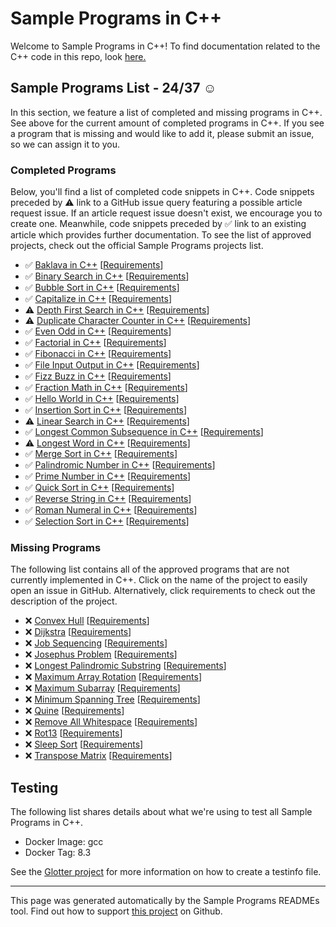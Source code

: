 # Sample Programs in C++

Welcome to Sample Programs in C++! To find documentation related to the C++ code in this repo, look [here.](https://sampleprograms.io/languages/c-plus-plus)

## Sample Programs List - 24/37 :relaxed:

In this section, we feature a list of completed and missing programs in C++. See above for the current amount of completed programs in C++. If you see a program that is missing and would like to add it, please submit an issue, so we can assign it to you.

### Completed Programs

Below, you'll find a list of completed code snippets in C++. Code snippets preceded by :warning: link to a GitHub issue query featuring a possible article request issue. If an article request issue doesn't exist, we encourage you to create one. Meanwhile, code snippets preceded by :white_check_mark: link to an existing article which provides further documentation. To see the list of approved projects, check out the official Sample Programs projects list.

- :white_check_mark: [Baklava in C++](https://sampleprograms.io/projects/baklava/c-plus-plus) [[Requirements](https://sampleprograms.io/projects/baklava)]
- :white_check_mark: [Binary Search in C++](https://sampleprograms.io/projects/binary-search/c-plus-plus) [[Requirements](https://sampleprograms.io/projects/binary-search)]
- :white_check_mark: [Bubble Sort in C++](https://sampleprograms.io/projects/bubble-sort/c-plus-plus) [[Requirements](https://sampleprograms.io/projects/bubble-sort)]
- :white_check_mark: [Capitalize in C++](https://sampleprograms.io/projects/capitalize/c-plus-plus) [[Requirements](https://sampleprograms.io/projects/capitalize)]
- :warning: [Depth First Search in C++](https://github.com//TheRenegadeCoder/sample-programs-website/issues?utf8=%E2%9C%93&q=is%3Aissue+is%3Aopen+depth+first+search+c++) [[Requirements](https://sampleprograms.io/projects/depth-first-search)]
- :warning: [Duplicate Character Counter in C++](https://github.com//TheRenegadeCoder/sample-programs-website/issues?utf8=%E2%9C%93&q=is%3Aissue+is%3Aopen+duplicate+character+counter+c++) [[Requirements](https://sampleprograms.io/projects/duplicate-character-counter)]
- :white_check_mark: [Even Odd in C++](https://sampleprograms.io/projects/even-odd/c-plus-plus) [[Requirements](https://sampleprograms.io/projects/even-odd)]
- :white_check_mark: [Factorial in C++](https://sampleprograms.io/projects/factorial/c-plus-plus) [[Requirements](https://sampleprograms.io/projects/factorial)]
- :white_check_mark: [Fibonacci in C++](https://sampleprograms.io/projects/fibonacci/c-plus-plus) [[Requirements](https://sampleprograms.io/projects/fibonacci)]
- :white_check_mark: [File Input Output in C++](https://sampleprograms.io/projects/file-input-output/c-plus-plus) [[Requirements](https://sampleprograms.io/projects/file-input-output)]
- :white_check_mark: [Fizz Buzz in C++](https://sampleprograms.io/projects/fizz-buzz/c-plus-plus) [[Requirements](https://sampleprograms.io/projects/fizz-buzz)]
- :white_check_mark: [Fraction Math in C++](https://sampleprograms.io/projects/fraction-math/c-plus-plus) [[Requirements](https://sampleprograms.io/projects/fraction-math)]
- :white_check_mark: [Hello World in C++](https://sampleprograms.io/projects/hello-world/c-plus-plus) [[Requirements](https://sampleprograms.io/projects/hello-world)]
- :white_check_mark: [Insertion Sort in C++](https://sampleprograms.io/projects/insertion-sort/c-plus-plus) [[Requirements](https://sampleprograms.io/projects/insertion-sort)]
- :warning: [Linear Search in C++](https://github.com//TheRenegadeCoder/sample-programs-website/issues?utf8=%E2%9C%93&q=is%3Aissue+is%3Aopen+linear+search+c++) [[Requirements](https://sampleprograms.io/projects/linear-search)]
- :white_check_mark: [Longest Common Subsequence in C++](https://sampleprograms.io/projects/longest-common-subsequence/c-plus-plus) [[Requirements](https://sampleprograms.io/projects/longest-common-subsequence)]
- :warning: [Longest Word in C++](https://github.com//TheRenegadeCoder/sample-programs-website/issues?utf8=%E2%9C%93&q=is%3Aissue+is%3Aopen+longest+word+c++) [[Requirements](https://sampleprograms.io/projects/longest-word)]
- :white_check_mark: [Merge Sort in C++](https://sampleprograms.io/projects/merge-sort/c-plus-plus) [[Requirements](https://sampleprograms.io/projects/merge-sort)]
- :white_check_mark: [Palindromic Number in C++](https://sampleprograms.io/projects/palindromic-number/c-plus-plus) [[Requirements](https://sampleprograms.io/projects/palindromic-number)]
- :white_check_mark: [Prime Number in C++](https://sampleprograms.io/projects/prime-number/c-plus-plus) [[Requirements](https://sampleprograms.io/projects/prime-number)]
- :white_check_mark: [Quick Sort in C++](https://sampleprograms.io/projects/quick-sort/c-plus-plus) [[Requirements](https://sampleprograms.io/projects/quick-sort)]
- :white_check_mark: [Reverse String in C++](https://sampleprograms.io/projects/reverse-string/c-plus-plus) [[Requirements](https://sampleprograms.io/projects/reverse-string)]
- :white_check_mark: [Roman Numeral in C++](https://sampleprograms.io/projects/roman-numeral/c-plus-plus) [[Requirements](https://sampleprograms.io/projects/roman-numeral)]
- :white_check_mark: [Selection Sort in C++](https://sampleprograms.io/projects/selection-sort/c-plus-plus) [[Requirements](https://sampleprograms.io/projects/selection-sort)]

### Missing Programs

The following list contains all of the approved programs that are not currently implemented in C++. Click on the name of the project to easily open an issue in GitHub. Alternatively, click requirements to check out the description of the project.

- :x: [Convex Hull](https://github.com/TheRenegadeCoder/sample-programs/issues/new?assignees=&labels=enhancement&template=code-snippet-request.md&title=Add+Convex+Hull+in+c-plus-plus) [[Requirements](https://sampleprograms.io/projects/convex-hull)]
- :x: [Dijkstra](https://github.com/TheRenegadeCoder/sample-programs/issues/new?assignees=&labels=enhancement&template=code-snippet-request.md&title=Add+Dijkstra+in+c-plus-plus) [[Requirements](https://sampleprograms.io/projects/dijkstra)]
- :x: [Job Sequencing](https://github.com/TheRenegadeCoder/sample-programs/issues/new?assignees=&labels=enhancement&template=code-snippet-request.md&title=Add+Job+Sequencing+in+c-plus-plus) [[Requirements](https://sampleprograms.io/projects/job-sequencing)]
- :x: [Josephus Problem](https://github.com/TheRenegadeCoder/sample-programs/issues/new?assignees=&labels=enhancement&template=code-snippet-request.md&title=Add+Josephus+Problem+in+c-plus-plus) [[Requirements](https://sampleprograms.io/projects/josephus-problem)]
- :x: [Longest Palindromic Substring](https://github.com/TheRenegadeCoder/sample-programs/issues/new?assignees=&labels=enhancement&template=code-snippet-request.md&title=Add+Longest+Palindromic+Substring+in+c-plus-plus) [[Requirements](https://sampleprograms.io/projects/longest-palindromic-substring)]
- :x: [Maximum Array Rotation](https://github.com/TheRenegadeCoder/sample-programs/issues/new?assignees=&labels=enhancement&template=code-snippet-request.md&title=Add+Maximum+Array+Rotation+in+c-plus-plus) [[Requirements](https://sampleprograms.io/projects/maximum-array-rotation)]
- :x: [Maximum Subarray](https://github.com/TheRenegadeCoder/sample-programs/issues/new?assignees=&labels=enhancement&template=code-snippet-request.md&title=Add+Maximum+Subarray+in+c-plus-plus) [[Requirements](https://sampleprograms.io/projects/maximum-subarray)]
- :x: [Minimum Spanning Tree](https://github.com/TheRenegadeCoder/sample-programs/issues/new?assignees=&labels=enhancement&template=code-snippet-request.md&title=Add+Minimum+Spanning+Tree+in+c-plus-plus) [[Requirements](https://sampleprograms.io/projects/minimum-spanning-tree)]
- :x: [Quine](https://github.com/TheRenegadeCoder/sample-programs/issues/new?assignees=&labels=enhancement&template=code-snippet-request.md&title=Add+Quine+in+c-plus-plus) [[Requirements](https://sampleprograms.io/projects/quine)]
- :x: [Remove All Whitespace](https://github.com/TheRenegadeCoder/sample-programs/issues/new?assignees=&labels=enhancement&template=code-snippet-request.md&title=Add+Remove+All+Whitespace+in+c-plus-plus) [[Requirements](https://sampleprograms.io/projects/remove-all-whitespace)]
- :x: [Rot13](https://github.com/TheRenegadeCoder/sample-programs/issues/new?assignees=&labels=enhancement&template=code-snippet-request.md&title=Add+Rot13+in+c-plus-plus) [[Requirements](https://sampleprograms.io/projects/rot13)]
- :x: [Sleep Sort](https://github.com/TheRenegadeCoder/sample-programs/issues/new?assignees=&labels=enhancement&template=code-snippet-request.md&title=Add+Sleep+Sort+in+c-plus-plus) [[Requirements](https://sampleprograms.io/projects/sleep-sort)]
- :x: [Transpose Matrix](https://github.com/TheRenegadeCoder/sample-programs/issues/new?assignees=&labels=enhancement&template=code-snippet-request.md&title=Add+Transpose+Matrix+in+c-plus-plus) [[Requirements](https://sampleprograms.io/projects/transpose-matrix)]

## Testing

The following list shares details about what we're using to test all Sample Programs in C++.

- Docker Image: gcc
- Docker Tag: 8.3

See the [Glotter project](https://github.com/auroq/glotter) for more information on how to create a testinfo file.

---

This page was generated automatically by the Sample Programs READMEs tool. Find out how to support [this project](https://github.com/TheRenegadeCoder/sample-programs-readmes) on Github.
